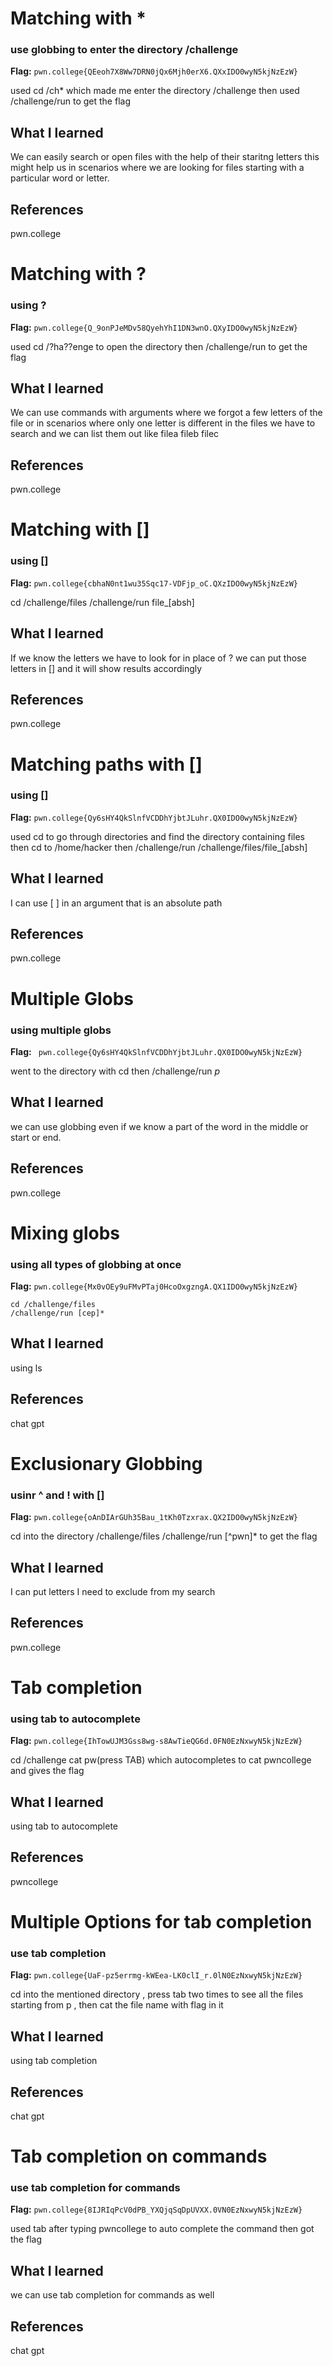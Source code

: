 # Matching with *

### use globbing to enter the directory /challenge

**Flag:** `pwn.college{QEeoh7X8Ww7DRN0jQx6Mjh0erX6.QXxIDO0wyN5kjNzEzW}`

used cd /ch* which made me enter the directory /challenge
then used /challenge/run to get the flag

## What I learned
We can easily search or open files with the help of their staritng letters this might help us in scenarios where we are looking for files starting with a particular word or letter.

## References

pwn.college




# Matching with ?

### using ? 

**Flag:** `pwn.college{Q_9onPJeMDv58QyehYhI1DN3wnO.QXyIDO0wyN5kjNzEzW}`

used cd /?ha??enge to open the directory then /challenge/run to get the flag

## What I learned

We can use commands with arguments where we forgot a few letters of the file or in scenarios where only one letter is different in the files we have to search and we can list them out like filea fileb filec

## References

pwn.college




# Matching with []

### using []

**Flag:** `pwn.college{cbhaN0nt1wu35Sqc17-VDFjp_oC.QXzIDO0wyN5kjNzEzW}`

cd /challenge/files
/challenge/run file_[absh]

## What I learned
 If we know the letters we have to look for in place of ? we can put those letters in [] and it will show results accordingly

## References

pwn.college



# Matching paths with []

### using []

**Flag:** `pwn.college{Qy6sHY4QkSlnfVCDDhYjbtJLuhr.QX0IDO0wyN5kjNzEzW}`

used cd to go through directories and find the directory containing files
then cd to /home/hacker
then /challenge/run /challenge/files/file_[absh]

## What I learned
I can use [ ] in an argument that is an absolute path

## References

pwn.college



# Multiple Globs

### using multiple globs

**Flag:** ` pwn.college{Qy6sHY4QkSlnfVCDDhYjbtJLuhr.QX0IDO0wyN5kjNzEzW}`

went to the directory with cd
then /challenge/run *p*

## What I learned
we can use globbing even if we know a part of the word in the middle or start or end.

## References
pwn.college



# Mixing globs

### using all types of globbing at once

**Flag:** `pwn.college{Mx0vOEy9uFMvPTaj0HcoOxgzngA.QX1IDO0wyN5kjNzEzW}`

```
cd /challenge/files
/challenge/run [cep]*
```



## What I learned
 using ls

## References

chat gpt




# Exclusionary Globbing

### usinr ^ and ! with []

**Flag:** `pwn.college{oAnDIArGUh35Bau_1tKh0Tzxrax.QX2IDO0wyN5kjNzEzW}`

cd into the directory /challenge/files
/challenge/run [^pwn]* to get the flag



## What I learned
I can put letters I need to exclude from my search

## References

pwn.college



# Tab completion

### using tab to autocomplete

**Flag:** `pwn.college{IhTowUJM3Gss8wg-s8AwTieQG6d.0FN0EzNxwyN5kjNzEzW}`

cd /challenge
cat pw(press TAB) which autocompletes to cat pwncollege and gives the flag

## What I learned
 using tab to autocomplete 

## References

pwncollege




# Multiple Options for tab completion

### use tab completion

**Flag:** `pwn.college{UaF-pz5errmg-kWEea-LK0clI_r.0lN0EzNxwyN5kjNzEzW}`

cd into the mentioned directory , press tab two times to see all the files starting from p , then cat the file name with flag in it



## What I learned
 using tab completion

## References

chat gpt




# Tab completion on commands

### use tab completion for commands

**Flag:** `pwn.college{8IJRIqPcV0dPB_YXQjqSqDpUVXX.0VN0EzNxwyN5kjNzEzW}`

used tab after typing pwncollege to auto complete the command then got the flag

## What I learned
we can use tab completion for commands as well

## References

chat gpt





